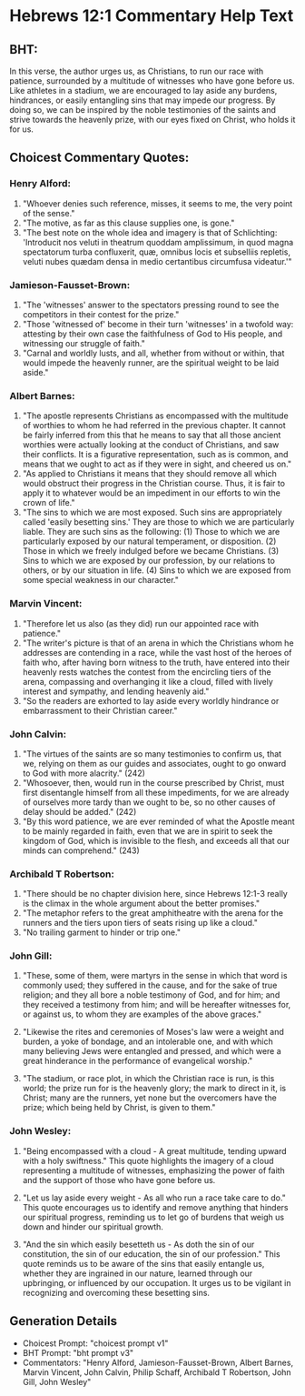 # Hebrews 12:1 Commentary Help Text

## BHT:
In this verse, the author urges us, as Christians, to run our race with patience, surrounded by a multitude of witnesses who have gone before us. Like athletes in a stadium, we are encouraged to lay aside any burdens, hindrances, or easily entangling sins that may impede our progress. By doing so, we can be inspired by the noble testimonies of the saints and strive towards the heavenly prize, with our eyes fixed on Christ, who holds it for us.

## Choicest Commentary Quotes:
### Henry Alford:
1. "Whoever denies such reference, misses, it seems to me, the very point of the sense."
2. "The motive, as far as this clause supplies one, is gone."
3. "The best note on the whole idea and imagery is that of Schlichting: 'Introducit nos veluti in theatrum quoddam amplissimum, in quod magna spectatorum turba confluxerit, quæ, omnibus locis et subselliis repletis, veluti nubes quædam densa in medio certantibus circumfusa videatur.'"

### Jamieson-Fausset-Brown:
1. "The 'witnesses' answer to the spectators pressing round to see the competitors in their contest for the prize."
2. "Those 'witnessed of' become in their turn 'witnesses' in a twofold way: attesting by their own case the faithfulness of God to His people, and witnessing our struggle of faith."
3. "Carnal and worldly lusts, and all, whether from without or within, that would impede the heavenly runner, are the spiritual weight to be laid aside."

### Albert Barnes:
1. "The apostle represents Christians as encompassed with the multitude of worthies to whom he had referred in the previous chapter. It cannot be fairly inferred from this that he means to say that all those ancient worthies were actually looking at the conduct of Christians, and saw their conflicts. It is a figurative representation, such as is common, and means that we ought to act as if they were in sight, and cheered us on."
2. "As applied to Christians it means that they should remove all which would obstruct their progress in the Christian course. Thus, it is fair to apply it to whatever would be an impediment in our efforts to win the crown of life."
3. "The sins to which we are most exposed. Such sins are appropriately called 'easily besetting sins.' They are those to which we are particularly liable. They are such sins as the following: (1) Those to which we are particularly exposed by our natural temperament, or disposition. (2) Those in which we freely indulged before we became Christians. (3) Sins to which we are exposed by our profession, by our relations to others, or by our situation in life. (4) Sins to which we are exposed from some special weakness in our character."

### Marvin Vincent:
1. "Therefore let us also (as they did) run our appointed race with patience."
2. "The writer's picture is that of an arena in which the Christians whom he addresses are contending in a race, while the vast host of the heroes of faith who, after having born witness to the truth, have entered into their heavenly rests watches the contest from the encircling tiers of the arena, compassing and overhanging it like a cloud, filled with lively interest and sympathy, and lending heavenly aid."
3. "So the readers are exhorted to lay aside every worldly hindrance or embarrassment to their Christian career."

### John Calvin:
1. "The virtues of the saints are so many testimonies to confirm us, that we, relying on them as our guides and associates, ought to go onward to God with more alacrity." (242)
2. "Whosoever, then, would run in the course prescribed by Christ, must first disentangle himself from all these impediments, for we are already of ourselves more tardy than we ought to be, so no other causes of delay should be added." (242)
3. "By this word patience, we are ever reminded of what the Apostle meant to be mainly regarded in faith, even that we are in spirit to seek the kingdom of God, which is invisible to the flesh, and exceeds all that our minds can comprehend." (243)

### Archibald T Robertson:
1. "There should be no chapter division here, since Hebrews 12:1-3 really is the climax in the whole argument about the better promises."
2. "The metaphor refers to the great amphitheatre with the arena for the runners and the tiers upon tiers of seats rising up like a cloud."
3. "No trailing garment to hinder or trip one."

### John Gill:
1. "These, some of them, were martyrs in the sense in which that word is commonly used; they suffered in the cause, and for the sake of true religion; and they all bore a noble testimony of God, and for him; and they received a testimony from him; and will be hereafter witnesses for, or against us, to whom they are examples of the above graces." 

2. "Likewise the rites and ceremonies of Moses's law were a weight and burden, a yoke of bondage, and an intolerable one, and with which many believing Jews were entangled and pressed, and which were a great hinderance in the performance of evangelical worship."

3. "The stadium, or race plot, in which the Christian race is run, is this world; the prize run for is the heavenly glory; the mark to direct in it, is Christ; many are the runners, yet none but the overcomers have the prize; which being held by Christ, is given to them."

### John Wesley:
1. "Being encompassed with a cloud - A great multitude, tending upward with a holy swiftness." This quote highlights the imagery of a cloud representing a multitude of witnesses, emphasizing the power of faith and the support of those who have gone before us.

2. "Let us lay aside every weight - As all who run a race take care to do." This quote encourages us to identify and remove anything that hinders our spiritual progress, reminding us to let go of burdens that weigh us down and hinder our spiritual growth.

3. "And the sin which easily besetteth us - As doth the sin of our constitution, the sin of our education, the sin of our profession." This quote reminds us to be aware of the sins that easily entangle us, whether they are ingrained in our nature, learned through our upbringing, or influenced by our occupation. It urges us to be vigilant in recognizing and overcoming these besetting sins.


## Generation Details
- Choicest Prompt: "choicest prompt v1"
- BHT Prompt: "bht prompt v3"
- Commentators: "Henry Alford, Jamieson-Fausset-Brown, Albert Barnes, Marvin Vincent, John Calvin, Philip Schaff, Archibald T Robertson, John Gill, John Wesley"
